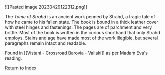 
![[Pasted image 20230429122312.png]]

The _Tome of Strahd_ is an ancient work penned by Strahd, a tragic tale of how he came to his fallen state. The book is bound in a thick leather cover with steel hinges and fastenings. The pages are of parchment and very brittle. Most of the book is written in the curious shorthand that only Strahd employs. Stains and age have made most of the work illegible, but several paragraphs remain intact and readable.

Found in [[Vistani - Crossroad Barovia - Vallaki]] as per Madam Eva's reading.

[Return to Index](Index)